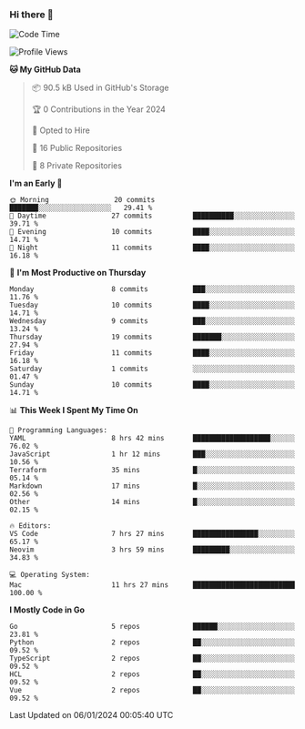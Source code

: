 ### Hi there 👋
<!--![visitors](https://visitor-badge.glitch.me/badge?page_id=d0zingcat)-->
<!--
**d0zingcat/d0zingcat** is a ✨ _special_ ✨ repository because its `README.md` (this file) appears on your GitHub profile.

Here are some ideas to get you started:

- 🔭 I’m currently working on ...
- 🌱 I’m currently learning ...
- 👯 I’m looking to collaborate on ...
- 🤔 I’m looking for help with ...
- 💬 Ask me about ...
- 📫 How to reach me: ...
- 😄 Pronouns: ...
- ⚡ Fun fact: ...
-->
<!--START_SECTION:waka-->
![Code Time](http://img.shields.io/badge/Code%20Time-3%2C285%20hrs%2023%20mins-blue)

![Profile Views](http://img.shields.io/badge/Profile%20Views-1-blue)

**🐱 My GitHub Data** 

> 📦 90.5 kB Used in GitHub's Storage 
 > 
> 🏆 0 Contributions in the Year 2024
 > 
> 💼 Opted to Hire
 > 
> 📜 16 Public Repositories 
 > 
> 🔑 8 Private Repositories 
 > 
**I'm an Early 🐤** 

```text
🌞 Morning                20 commits          ███████░░░░░░░░░░░░░░░░░░   29.41 % 
🌆 Daytime                27 commits          ██████████░░░░░░░░░░░░░░░   39.71 % 
🌃 Evening                10 commits          ████░░░░░░░░░░░░░░░░░░░░░   14.71 % 
🌙 Night                  11 commits          ████░░░░░░░░░░░░░░░░░░░░░   16.18 % 
```
📅 **I'm Most Productive on Thursday** 

```text
Monday                   8 commits           ███░░░░░░░░░░░░░░░░░░░░░░   11.76 % 
Tuesday                  10 commits          ████░░░░░░░░░░░░░░░░░░░░░   14.71 % 
Wednesday                9 commits           ███░░░░░░░░░░░░░░░░░░░░░░   13.24 % 
Thursday                 19 commits          ███████░░░░░░░░░░░░░░░░░░   27.94 % 
Friday                   11 commits          ████░░░░░░░░░░░░░░░░░░░░░   16.18 % 
Saturday                 1 commits           ░░░░░░░░░░░░░░░░░░░░░░░░░   01.47 % 
Sunday                   10 commits          ████░░░░░░░░░░░░░░░░░░░░░   14.71 % 
```


📊 **This Week I Spent My Time On** 

```text
💬 Programming Languages: 
YAML                     8 hrs 42 mins       ███████████████████░░░░░░   76.02 % 
JavaScript               1 hr 12 mins        ███░░░░░░░░░░░░░░░░░░░░░░   10.56 % 
Terraform                35 mins             █░░░░░░░░░░░░░░░░░░░░░░░░   05.14 % 
Markdown                 17 mins             █░░░░░░░░░░░░░░░░░░░░░░░░   02.56 % 
Other                    14 mins             █░░░░░░░░░░░░░░░░░░░░░░░░   02.15 % 

🔥 Editors: 
VS Code                  7 hrs 27 mins       ████████████████░░░░░░░░░   65.17 % 
Neovim                   3 hrs 59 mins       █████████░░░░░░░░░░░░░░░░   34.83 % 

💻 Operating System: 
Mac                      11 hrs 27 mins      █████████████████████████   100.00 % 
```

**I Mostly Code in Go** 

```text
Go                       5 repos             ██████░░░░░░░░░░░░░░░░░░░   23.81 % 
Python                   2 repos             ██░░░░░░░░░░░░░░░░░░░░░░░   09.52 % 
TypeScript               2 repos             ██░░░░░░░░░░░░░░░░░░░░░░░   09.52 % 
HCL                      2 repos             ██░░░░░░░░░░░░░░░░░░░░░░░   09.52 % 
Vue                      2 repos             ██░░░░░░░░░░░░░░░░░░░░░░░   09.52 % 
```




 Last Updated on 06/01/2024 00:05:40 UTC
<!--END_SECTION:waka-->

